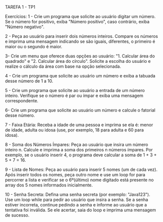 TAREFA 1 - TP1

Exercícios:
1 - Crie um programa que solicite ao usuário digitar um número. Se o número for positivo, exiba "Número positivo", caso contrário, exiba "Número negativo".

2 - Peça ao usuário para inserir dois números inteiros. Compare os números e imprima uma mensagem indicando se são iguais, diferentes, o primeiro é maior ou o segundo é maior.

3- Crie um menu que oferece duas opções ao usuário: "1. Calcular área do quadrado" e "2. Calcular área do círculo". Solicite a escolha do usuário e realize o cálculo da área com base na opção selecionada.

4 - Crie um programa que solicite ao usuário um número e exiba a tabuada desse número de 1 a 10.

5 - Crie um programa que solicite ao usuário a entrada de um número inteiro. Verifique se o número é par ou ímpar e exiba uma mensagem correspondente.

6- Crie um programa que solicite ao usuário um número e calcule o fatorial desse número.

7 - Faixa Etária: Receba a idade de uma pessoa e imprima se ela é: menor de idade, adulta ou idosa (use, por exemplo, 18 para adulta e 60 para idosa).

8 - Soma dos Números Ímpares: Peça ao usuário que insira um número inteiro n. Calcule e imprima a soma dos primeiros n números ímpares. Por exemplo, se o usuário inserir 4, o programa deve calcular a soma de 1 + 3 + 5 + 7 = 16.

9 - Lista de Nomes: Peça ao usuário para inserir 5 nomes (um de cada vez). Após inserir todos os nomes, peça outro nome e use um loop for para percorrer a lista e verificar se o 6º(último) nome digitado está presente no array dos 5 nomes informados inicialmente.

10 - Senha Secreta: Defina uma senha secreta (por exemplo: "Java123"). Use um loop while para pedir ao usuário que insira a senha. Se a senha estiver incorreta, continue pedindo a senha e informe ao usuário que a tentativa foi inválida. Se ele acertar, saia do loop e imprima uma mensagem de sucesso.
